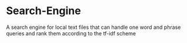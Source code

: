 # Search-Engine
A search engine for local text files that can handle one word and phrase queries and rank them according to the tf-idf scheme
